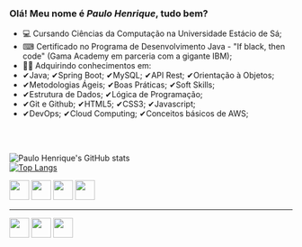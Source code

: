 ### Olá! Meu nome é <em><strong>Paulo Henrique</em></strong>, tudo bem?


  - 💻 Cursando Ciências da Computação na Universidade Estácio de Sá;
  - ⌨ Certificado no Programa de Desenvolvimento Java - "If black, then code" (Gama Academy em parceria com a gigante IBM);
  - 👨‍🎓 Adquirindo conhecimentos em:
  - ✔Java; ✔Spring Boot; ✔MySQL; ✔API Rest; ✔Orientação à Objetos;
  - ✔Metodologias Ágeis;  ✔Boas Práticas; ✔Soft Skills;   
  - ✔Estrutura de Dados;  ✔Lógica de Programação;
  - ✔Git e Github; ✔HTML5;  ✔CSS3;  ✔Javascript;
  - ✔DevOps; ✔Cloud Computing; ✔Conceitos básicos de AWS;
  
<br>
<br>
   
![Paulo Henrique's GitHub stats](https://github-readme-stats.vercel.app/api?username=paulohenrique3140&theme=radical&show_icons=true) <br>
[![Top Langs](https://github-readme-stats.vercel.app/api/top-langs/?username=paulohenrique3140&layout=compact&theme=radical)](https://github.com/anuraghazra/github-readme-stats)
<div style="display: inline_block">
  <img height="35em" src="https://cdn.jsdelivr.net/gh/devicons/devicon/icons/java/java-plain.svg" />
  <img height="35em" src="https://cdn.jsdelivr.net/gh/devicons/devicon/icons/html5/html5-plain.svg" />
  <img height="35em" src="https://cdn.jsdelivr.net/gh/devicons/devicon/icons/css3/css3-original.svg" />
  <img height="35em" src="https://cdn.jsdelivr.net/gh/devicons/devicon/icons/javascript/javascript-plain.svg" />
</div>

<hr />
<div style="display: inline_block">
  <a href="https://www.linkedin.com/in/paulohenrique3140/" target="_blank"><img height="35em" src="https://cdn.jsdelivr.net/gh/devicons/devicon/icons/linkedin/linkedin-original.svg" /></a>
  <a href="https://wa.me/5511934069298" target="_blank"><img height="35em" src="https://cdn.pixabay.com/photo/2015/08/03/13/58/soon-873316_1280.png"></a>
  <a href="mailto:paulohenrique3140@outlook.com" target="_blank"><img height="35em" src="https://cdn-icons-png.flaticon.com/512/552/552486.png"></a>
                                                             
</div>




